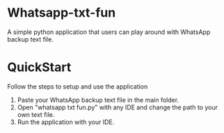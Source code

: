 # Whatsapp-txt-fun
A simple python application that users can play around with WhatsApp backup text file.

# QuickStart
Follow the steps to setup and use the application
1. Paste your WhatsApp backup text file in the main folder.
2. Open "whatsapp txt fun.py" with any IDE and change the path to your own text file.
3. Run the application with your IDE.
